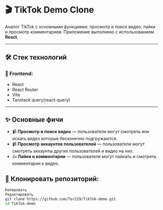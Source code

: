 # 🎬 TikTok Demo Clone

Аналог TikTok с основными функциями: просмотр и поиск видео, лайки и просмотр комментариев. Приложение выполнено с использованием **React**.

---

## 🛠️ Стек технологий

### 🧠 Frontend:

- React
- React Router
- Vite
- Tanstack query(react-query)

---

## ✨ Основные фичи

- 📹 **Просмотр и поиск видео** — пользователи могут смотреть или искать видео которые бесконечно подгружаются.
- 📹 **Просмотр аккаунтов пользователей** — пользователи могут смотреть  аккаунты других пользователей и видео на них.
- 👍 **Лайки и комментарии** — пользователи могут лайкать и  смотреть комментарии к  видео.

## 🔧 Клонировать репозиторий:

```bash
Копировать
Редактировать
git clone https://github.com/Ter229/TikTok-demo.git
cd TikTok-demo 
```
